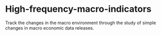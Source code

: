 # High-frequency-macro-indicators
Track the changes in the macro environment through the study of simple changes in macro economic data releases. 
